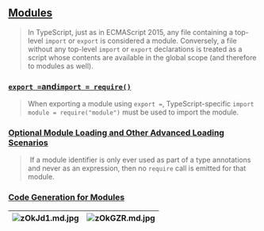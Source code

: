 ## [Modules](https://www.typescriptlang.org/docs/handbook/modules.html)

> In TypeScript, just as in ECMAScript 2015, any file containing a top-level `import` or `export` is considered a module. Conversely, a file without any top-level `import` or `export` declarations is treated as a script whose contents are available in the global scope (and therefore to modules as well).

### [`export =`and`import = require()`](https://www.typescriptlang.org/docs/handbook/modules.html#export--and-import--require)

> When exporting a module using `export =`, TypeScript-specific `import module = require("module")` must be used to import the module.

### [Optional Module Loading and Other Advanced Loading Scenarios](https://www.typescriptlang.org/docs/handbook/modules.html#optional-module-loading-and-other-advanced-loading-scenarios)

>  If a module identifier is only ever used as part of a type annotations and never as an expression, then no `require` call is emitted for that module.


### [Code Generation for Modules](https://www.typescriptlang.org/docs/handbook/modules.html#code-generation-for-modules)

| ![zOkJd1.md.jpg](https://s1.ax1x.com/2022/12/20/zOkJd1.md.jpg) | ![zOkGZR.md.jpg](https://s1.ax1x.com/2022/12/20/zOkGZR.md.jpg) |
| ------------------------------------------------- | ------------------------------------------------- |





